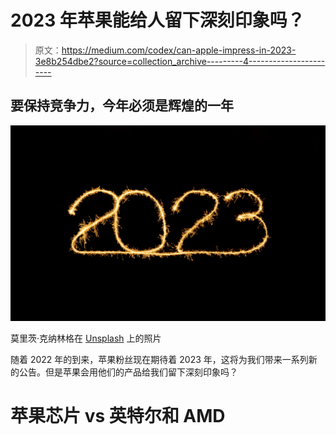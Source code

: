 # 2023 年苹果能给人留下深刻印象吗？

> 原文：<https://medium.com/codex/can-apple-impress-in-2023-3e8b254dbe2?source=collection_archive---------4----------------------->

## 要保持竞争力，今年必须是辉煌的一年

![](img/9ea2aab269d63f491a806174412b985a.png)

莫里茨·克纳林格在 [Unsplash](https://unsplash.com?utm_source=medium&utm_medium=referral) 上的照片

随着 2022 年的到来，苹果粉丝现在期待着 2023 年，这将为我们带来一系列新的公告。但是苹果会用他们的产品给我们留下深刻印象吗？

# 苹果芯片 vs 英特尔和 AMD